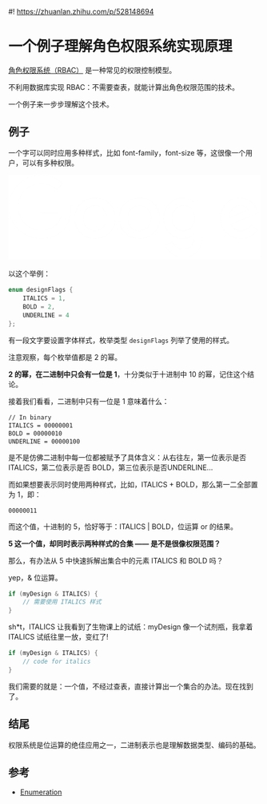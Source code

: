 #! https://zhuanlan.zhihu.com/p/528148694
# 一个例子理解角色权限系统实现原理

[角色权限系统（RBAC）](https://en.wikipedia.org/wiki/Role-based_access_control) 是一种常见的权限控制模型。

不利用数据库实现 RBAC：不需要查表，就能计算出角色权限范围的技术。

一个例子来一步步理解这个技术。

## 例子

一个字可以同时应用多种样式，比如 font-family，font-size 等，这很像一个用户，可以有多种权限。

![](./googlelogo_light_color_272x92dp.png)

以这个举例：

```c++
enum designFlags {
    ITALICS = 1,
    BOLD = 2,
    UNDERLINE = 4
};

```

有一段文字要设置字体样式，枚举类型 `designFlags` 列举了使用的样式。

注意观察，每个枚举值都是 2 的幂。

**2 的幂，在二进制中只会有一位是 1**，十分类似于十进制中 10 的幂，记住这个结论。

接着我们看看，二进制中只有一位是 1 意味着什么：

```text
// In binary
ITALICS = 00000001
BOLD = 00000010
UNDERLINE = 00000100 
```

是不是仿佛二进制中每一位都被赋予了具体含义：从右往左，第一位表示是否 ITALICS，第二位表示是否 BOLD，第三位表示是否UNDERLINE...

而如果想要表示同时使用两种样式，比如，ITALICS + BOLD，那么第一二全部置为 1，即：

```text
00000011 
```

而这个值，十进制的 5，恰好等于：ITALICS | BOLD，位运算 or 的结果。

**5 这一个值，却同时表示两种样式的合集 —— 是不是很像权限范围？**

那么，有办法从 5 中快速拆解出集合中的元素 ITALICS 和 BOLD 吗？

yep，& 位运算。

```c++
if (myDesign & ITALICS) {
    // 需要使用 ITALICS 样式
}
```

sh*t，ITALICS 让我看到了生物课上的试纸：myDesign 像一个试剂瓶，我拿着 ITALICS 试纸往里一放，变红了!

```c++
if (myDesign & ITALICS) {
    // code for italics
}
```

我们需要的就是：一个值，不经过查表，直接计算出一个集合的办法。现在找到了。

## 结尾

权限系统是位运算的绝佳应用之一，二进制表示也是理解数据类型、编码的基础。

## 参考

- [Enumeration](https://www.programiz.com/cpp-programming/enumeration)
